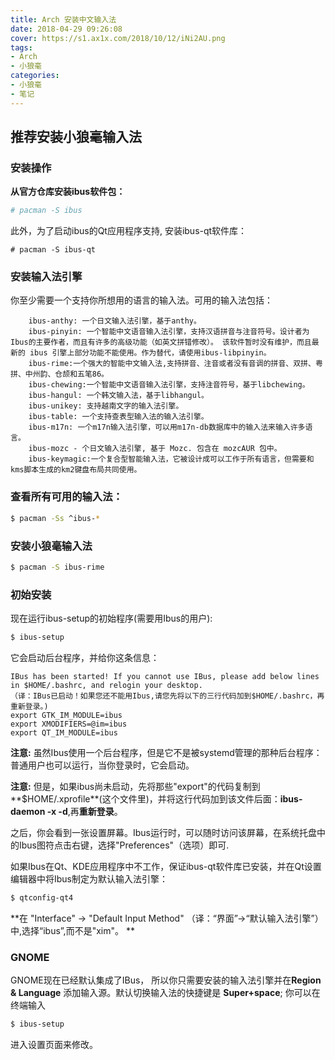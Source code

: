```yaml
---
title: Arch 安装中文输入法
date: 2018-04-29 09:26:08
cover: https://s1.ax1x.com/2018/10/12/iNi2AU.png
tags:
- Arch
- 小狼毫
categories:
- 小狼毫
- 笔记
---
```


## 推荐安装小狼毫输入法

### 安装操作

**从官方仓库安装ibus软件包：**

```bash
# pacman -S ibus
```

此外，为了启动ibus的Qt应用程序支持, 安装ibus-qt软件库：

```
# pacman -S ibus-qt 
```

### 安装输入法引擎

你至少需要一个支持你所想用的语言的输入法。可用的输入法包括：

```
    ibus-anthy: 一个日文输入法引擎，基于anthy。
    ibus-pinyin: 一个智能中文语音输入法引擎，支持汉语拼音与注音符号。设计者为Ibus的主要作者，而且有许多的高级功能（如英文拼错修改）。 该软件暂时没有维护，而且最新的 ibus 引擎上部分功能不能使用。作为替代，请使用ibus-libpinyin。
    ibus-rime:一个强大的智能中文输入法,支持拼音、注音或者没有音调的拼音、双拼、粤拼、中州韵、仓颉和五笔86。
    ibus-chewing:一个智能中文语音输入法引擎，支持注音符号，基于libchewing。
    ibus-hangul: 一个韩文输入法，基于libhangul。
    ibus-unikey: 支持越南文字的输入法引擎。
    ibus-table: 一个支持查表型输入法的输入法引擎。
    ibus-m17n: 一个m17n输入法引擎，可以用m17n-db数据库中的输入法来输入许多语言。
    ibus-mozc - 个日文输入法引擎, 基于 Mozc. 包含在 mozcAUR 包中。
    ibus-keymagic:一个复合型智能输入法，它被设计成可以工作于所有语言，但需要和kms脚本生成的km2键盘布局共同使用。
```

### 查看所有可用的输入法： 
```bash
$ pacman -Ss ^ibus-*
```

### 安装小狼毫输入法
```bash
$ pacman -S ibus-rime
```

### 初始安装
现在运行ibus-setup的初始程序(需要用Ibus的用户):
```bash
$ ibus-setup
```

它会启动后台程序，并给你这条信息： 

```
IBus has been started! If you cannot use IBus, please add below lines in $HOME/.bashrc, and relogin your desktop.
（译：IBus已启动！如果您还不能用Ibus,请您先将以下的三行代码加到$HOME/.bashrc，再重新登录。)
export GTK_IM_MODULE=ibus
export XMODIFIERS=@im=ibus
export QT_IM_MODULE=ibus
```

**注意:** 虽然Ibus使用一个后台程序，但是它不是被systemd管理的那种后台程序：普通用户也可以运行，当你登录时，它会启动。
 
**注意:** 但是，如果ibus尚未启动，先将那些"export"的代码复制到**$HOME/.xprofile**(这个文件里)，并将这行代码加到该文件后面：**ibus-daemon -x -d**,再**重新登录**。

之后，你会看到一张设置屏幕。Ibus运行时，可以随时访问该屏幕，在系统托盘中的Ibus图符点击右键，选择"Preferences"（选项）即可.

如果Ibus在Qt、KDE应用程序中不工作，保证ibus-qt软件库已安装，并在Qt设置编辑器中将Ibus制定为默认输入法引擎： 

```bash
$ qtconfig-qt4

```

**在 "Interface" -> "Default Input Method" （译：“界面”->“默认输入法引擎”） 中,选择“ibus”,而不是"xim"。 **

### GNOME

GNOME现在已经默认集成了IBus， 所以你只需要安装的输入法引擎并在**Region & Language** 添加输入源。默认切换输入法的快捷键是 **Super+space**; 你可以在终端输入 

```bash
$ ibus-setup
```

进入设置页面来修改。 


